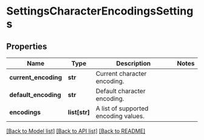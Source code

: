 # SettingsCharacterEncodingsSettings

## Properties
Name | Type | Description | Notes
------------ | ------------- | ------------- | -------------
**current_encoding** | **str** | Current character encoding. | 
**default_encoding** | **str** | Default character encoding. | 
**encodings** | **list[str]** | A list of supported encoding values. | 

[[Back to Model list]](../README.md#documentation-for-models) [[Back to API list]](../README.md#documentation-for-api-endpoints) [[Back to README]](../README.md)


